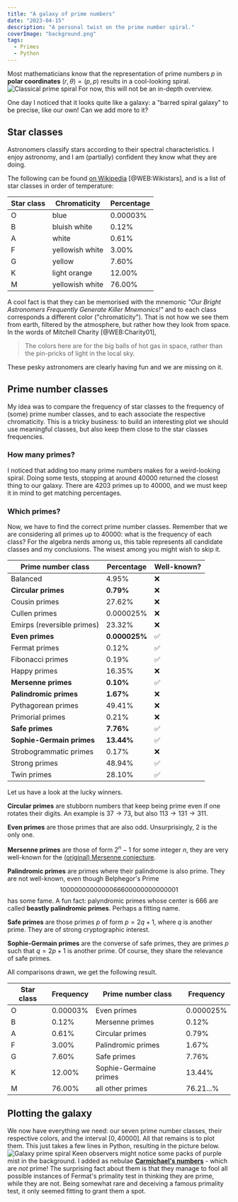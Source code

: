 ```yaml
---
title: "A galaxy of prime numbers"
date: "2023-04-15"
description: "A personal twist on the prime number spiral."
coverImage: "background.png"
tags:
  - Primes
  - Python
---
```


Most mathematicians know that the representation of prime numbers $p$ in **polar coordinates** $(r,\theta) = (p,p)$ results in a cool-looking spiral. 
![Classical prime spiral](./primetales/2023-primes-white.png)
For now, this will not be an in-depth overview.

One day I noticed that it looks quite like a galaxy: a "barred spiral galaxy" to be precise, like our own! Can we add more to it?

## Star classes

Astronomers classify stars according to their spectral characteristics. I enjoy astronomy, and I am (partially) confident they know what they are doing.

The following can be found [on Wikipedia](https://en.wikipedia.org/wiki/Stellar_classification#Harvard_spectral_classification) [@WEB:Wikistars], and is a list of star classes in order of temperature:

| Star class | Chromaticity    | Percentage |
| ---------- | --------------- | ---------- |
| O          | blue            | 0.00003%   |
| B          | bluish white    | 0.12%      |
| A          | white           | 0.61%      |
| F          | yellowish white | 3.00%      |
| G          | yellow          | 7.60%      |
| K          | light orange    | 12.00%     |
| M          | yellowish white | 76.00%     |

A cool fact is that they can be memorised with the mnemonic _"*O*ur *B*right *A*stronomers *F*requently *G*enerate *K*iller *M*nemonics!"_ and to each class corresponds a different color ("chromaticity"). That is not how we see them from earth, filtered by the atmosphere, but rather how they look from space. In the words of Mitchell Charity [@WEB:Charity01],

> The colors here are for the big balls of hot gas in space, rather than the pin-pricks of light in the local sky.

These pesky astronomers are clearly having fun and we are missing on it.

## Prime number classes

My idea was to compare the frequency of star classes to the frequency of (some) prime number classes, and to each associate the respective chromaticity. This is a tricky business: to build an interesting plot we should use meaningful classes, but also keep them close to the star classes frequencies.

### How many primes?

I noticed that adding too many prime numbers makes for a weird-looking spiral. Doing some tests, stopping at around $40000$ returned the closest thing to our galaxy. There are $4203$ primes up to $40000$, and we must keep it in mind to get matching percentages.

### Which primes?

Now, we have to find the correct prime number classes. Remember that we are considering all primes up to $40000$: what is the frequency of each class?
For the algebra nerds among us, this table represents all candidate classes and my conclusions. The wisest among you might wish to skip it.

| Prime number class         | Percentage    | Well-known? |
| -------------------------- | ------------- | ----------- |
| Balanced                   | 4.95%         | ❌          |
| **Circular primes**        | **0.79%**     | ❌          |
| Cousin primes              | 27.62%        | ❌          |
| Cullen primes              | 0.000025%     | ❌          |
| Emirps (reversible primes) | 23.32%        | ❌          |
| **Even primes**            | **0.000025%** | ✅          |
| Fermat primes              | 0.12%         | ✅          |
| Fibonacci primes           | 0.19%         | ✅          |
| Happy primes               | 16.35%        | ❌          |
| **Mersenne primes**        | **0.10%**     | ✅          |
| **Palindromic primes**     | **1.67%**     | ❌          |
| Pythagorean primes         | 49.41%        | ❌          |
| Primorial primes           | 0.21%         | ❌          |
| **Safe primes**            | **7.76%**     | ✅          |
| **Sophie-Germain primes**  | **13.44%**    | ✅          |
| Strobogrammatic primes     | 0.17%         | ❌          |
| Strong primes              | 48.94%        | ✅          |
| Twin primes                | 28.10%        | ✅          |

Let us have a look at the lucky winners.

**Circular primes** are stubborn numbers that keep being prime even if one rotates their digits. An example is $37\rightarrow73$, but also $113\rightarrow131\rightarrow311$.

**Even primes** are those primes that are also odd. Unsurprisingly, $2$ is the only one.

**Mersenne primes** are those of form $2^n-1$ for some integer $n$, they are very well-known for the [(original) Mersenne conjecture](https://en.wikipedia.org/wiki/Mersenne_conjectures#Original_Mersenne_conjecture).

**Palindromic primes** are primes where their palindrome is also prime. They are not well-known, even though Belphegor's Prime $$1000000000000066600000000000001$$ has some fame. A fun fact: palyndromic primes whose center is $666$ are called **beastly palindromic primes**. Perhaps a fitting name.

**Safe primes** are those primes $p$ of form $p=2q+1$, where $q$ is another prime. They are of strong cryptographic interest.

**Sophie-Germain primes** are the converse of safe primes, they are primes $p$ such that $q=2p+1$ is another prime. Of course, they share the relevance of safe primes.

All comparisons drawn, we get the following result.

| Star class | Frequency | Prime number class     | Frequency |
| ---------- | --------- | ---------------------- | --------- |
| O          | 0.00003%  | Even primes            | 0.000025% |
| B          | 0.12%     | Mersenne primes        | 0.12%     |
| A          | 0.61%     | Circular primes        | 0.79%     |
| F          | 3.00%     | Palindromic primes     | 1.67%     |
| G          | 7.60%     | Safe primes            | 7.76%     |
| K          | 12.00%    | Sophie-Germaine primes | 13.44%    |
| M          | 76.00%    | all other primes       | 76.21...% |

## Plotting the galaxy

We now have everything we need: our seven prime number classes, their respective colors, and the interval $[0,40000]$. All that remains is to plot them. This just takes a few lines in Python, resulting in the picture below.
![Galaxy prime spiral](./primetales/2023-primes.png)
Keen observers might notice some packs of purple mist in the background. I added as nebulae [**Carmichael's numbers**](https://en.wikipedia.org/wiki/Carmichael_number) - which are _not_ prime! The surprising fact about them is that they manage to fool all possible instances of Fermat's primality test in thinking they are prime, while they are not. Being somewhat rare and deceiving a famous primality test, it only seemed fitting to grant them a spot.
